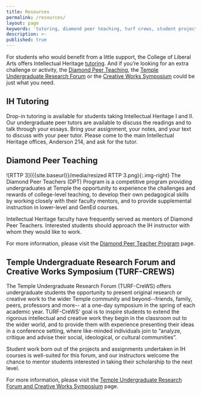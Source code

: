 ```yaml
---
title: Resources
permalink: /resources/
layout: page
keywords: 'tutoring, diamond peer teaching, turf crews, student projects'
description: >-
published: true
---
```

For students who would benefit from a little support, the College of Liberal Arts offers Intellectual Heritage [tutoring](#ih-tutoring). And if you’re looking for an extra challenge or activity, the [Diamond Peer Teaching](#diamond-peer-teaching), the [Temple Undergraduate Research Forum](#temple-undergraduate-research-forum-and-creative-works-symposium-turf-crews) or the [Creative Works Symposium](#temple-undergraduate-research-forum-and-creative-works-symposium-turf-crews) could be just what you need.

## IH Tutoring
Drop-in tutoring is available for students taking Intellectual Heritage I and II. Our undergraduate peer tutors are available to discuss the readings and to talk through your essays. Bring your assignment, your notes, and your text to discuss with your peer tutor.  Please come to the main Intellectual Heritage offices, Anderson 214, and ask for the tutor. 

## Diamond Peer Teaching
![RTTP 3]({{site.baseurl}}/media/resized RTTP 3.png){:.img-right}
The Diamond Peer Teachers (DPT) Program is a competitive program providing undergraduates at Temple the opportunity to experience the challenges and rewards of college-level teaching, to develop their own pedagogical skills by working closely with their faculty mentors, and to provide supplemental instruction in lower-level and GenEd courses.

Intellectual Heritage faculty have frequently served as mentors of Diamond Peer Teachers. Interested students should approach the IH instructor with whom they would like to work. 

For more information, please visit the [Diamond Peer Teacher Program](http://www.temple.edu/vpus/opportunities/peerteacher.htm) page.

## Temple Undergraduate Research Forum and Creative Works Symposium (TURF-CREWS)
The Temple Undergraduate Research Forum (TURF-CreWS) offers undergraduate students the opportunity to present original research or creative work to the wider Temple community and beyond--friends, family, peers, professors and more-- at a one-day symposium in the spring of each academic year.  TURF-CreWS’ goal is to inspire students to extend the rigorous intellectual and creative work they begin in the classroom out to the wider world, and to provide them with experience presenting their ideas in a conference setting, where like-minded individuals join to “analyze, critique and advise their social, ideological, or cultural communities”. 

Student work born out of the projects and assignments undertaken in IH courses is well-suited for this forum, and our instructors welcome the chance to mentor students interested in taking their scholarship to the next level.

For more information, please visit the [Temple Undergraduate Research Forum and Creative Works Symposium](http://www.temple.edu/vpus/opportunities/TURF.htm) page.
